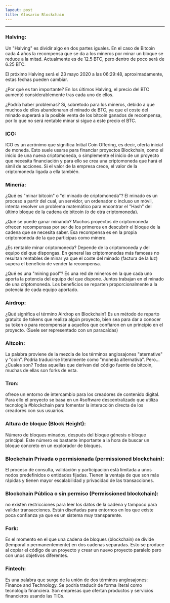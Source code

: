 ```yaml
---
layout: post
title: Glosario Blockchain
---
```

*****
### Halving:
Un "Halving" es dividir algo en dos partes iguales. En el caso de Bitcoin cada 4 años la recompensa que se da a los mineros por minar un bloque se reduce a la mitad. Actualmente es de 12.5 BTC, pero dentro de poco será de 6.25 BTC.

El próximo Halving será el 23 mayo 2020 a las 06:29:48, aproximadamente, estas fechas pueden cambiar.

¿Por qué es tan importante? 
En los últimos Halving, el precio del BTC aumentó considerablemente tras cada uno de ellos.

¿Podría haber problemas?
Sí, sobretodo para los mineros, debido a que muchos de ellos abandonaran el minado de BTC, ya que el coste del minado superará a la posible venta de los bitcoin ganados de recompensa, por lo que no será rentable minar si sigue a este precio el BTC.

### ICO:
ICO es un acrónimo que significa Initial Coin Offering, es decir, oferta inicial de moneda. Esto suele usarse para financiar proyectos Blockchain, como el inicio de una nueva criptomoneda, o simplemente el inicio de un proyecto que necesita financiación y para ello se crea una criptomoneda que hará el símil de acciones. Si el valor de la empresa crece, el valor de la criptomoneda ligada a ella también. 

### Minería:
¿Qué es "minar bitcoin" o "el minado de criptomoneda"?
El minado es un proceso a partir del cual, un servidor, un ordenador o incluso un móvil, intenta resolver un problema matemático para encontrar el "Hash" del último bloque de la cadena de bitcoin (o de otra criptomoneda).

¿Qué se puede ganar minando?
Muchos proyectos de criptomoneda ofrecen recompensas por ser de los primeros en descubrir el bloque de la cadena que se necesita saber. Esa recompensa es en la propia criptomoneda de la que participas como minero.

¿Es rentable minar criptomoneda?
Depende de la criptomoneda y del equipo del que dispongas. En general las criptomonedas más famosas no resultan rentables de minar ya que el coste del minado (factura de la luz) supera el beneficio de vender la recompensa.

¿Qué es una "mining pool"?
Es una red de mineros en la que cada uno aporta la potencia del equipo del que dispone. Juntos trabajan en el minado de una criptomoneda. Los beneficios se reparten proporcionalmente a la potencia de cada equipo aportado.

### Airdrop:
¿Qué significa el término Airdrop en Blockchain?
Es un método de reparto gratuito de tokens que realiza algún proyecto, bien sea para dar a conocer su token o para recompensar a aquellos que confiaron en un principio en el proyecto. (Suele ser representado con un paracaídas)

### Altcoin:
La palabra proviene de la mezcla de los términos anglosajones "aternative" y "coin". 
Podría traducirse literalmente como "moneda alternativa".  Pero... ¿Cuales son? Todas aquellas que derivan del código fuente de bitcoin, muchas de ellas son forks de esta.

### Tron:
ofrece un entorno de intercambio para los creadores de contenido digital. 
Para ello el proyecto se basa en un #software descentralizado que utiliza tecnología #blockchain para fomentar la interacción directa de los creadores con sus usuarios. 

### Altura de bloque (Block Height):
Número de bloques minados, después del bloque génesis o bloque principal. Este número es bastante importante a la hora de buscar un bloque concreto en un explorador de bloques.

### Blockchain Privada o permisionada (permissioned blockchain):
El proceso de consulta, validación y participación está limitada a unos nodos predefinidos o entidades fijadas. Tienen la ventaja de que son más rápidas y tienen mayor escalabilidad y privacidad de las transacciones.

### Blockchain Pública o sin permiso (Permissioned blockchain):
no existen restricciones para leer los datos de la cadena y tampoco para validar transacciones. Están diseñadas para entornos en los que existe poca confianza ya que es un sistema muy transparente.

### Fork:
Es el momento en el que una cadena de bloques (blockchain) se divide (temporal o permanentemente) en dos cadenas separadas. Esto se produce al copiar el código de un proyecto y crear un nuevo proyecto paralelo pero con unos objetivos diferentes.

### Fintech: 
Es una palabra que surge de la unión de dos términos anglosajones: Finance and Technology. Se podría traducir de forma literal como tecnología financiera.
Son empresas que ofertan productos y servicios financieros usando las TICs.
